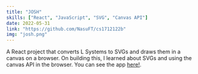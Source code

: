 ```yaml
---
title: "JOSH"
skills: ["React", "JavaScript", "SVG", "Canvas API"]
date: 2022-05-31
link: "https://github.com/NasuFT/cs1712122b"
img: "josh.png"
---
```


A React project that converts L Systems to SVGs and draws them in a canvas on a browser. On building this, I learned about SVGs and using the canvas API in the browser. You can see the app [here!](https://cs1712122b.vercel.app/).
